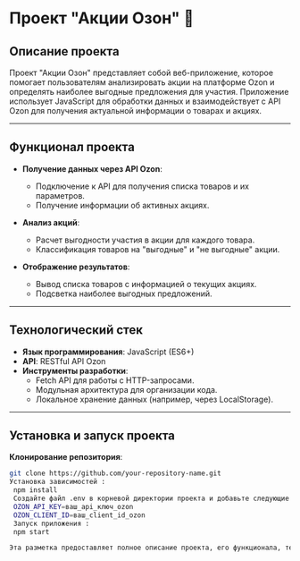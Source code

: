 # Проект "Акции Озон" 🛒

## Описание проекта

Проект "Акции Озон" представляет собой веб-приложение, которое помогает пользователям анализировать акции на платформе Ozon и определять наиболее выгодные предложения для участия. Приложение использует JavaScript для обработки данных и взаимодействует с API Ozon для получения актуальной информации о товарах и акциях.

---

## Функционал проекта

- **Получение данных через API Ozon**:
  - Подключение к API для получения списка товаров и их параметров.
  - Получение информации об активных акциях.

- **Анализ акций**:
  - Расчет выгодности участия в акции для каждого товара.
  - Классификация товаров на "выгодные" и "не выгодные" акции.

- **Отображение результатов**:
  - Вывод списка товаров с информацией о текущих акциях.
  - Подсветка наиболее выгодных предложений.

---

## Технологический стек

- **Язык программирования**: JavaScript (ES6+)
- **API**: RESTful API Ozon
- **Инструменты разработки**:
  - Fetch API для работы с HTTP-запросами.
  - Модульная архитектура для организации кода.
  - Локальное хранение данных (например, через LocalStorage).

---

## Установка и запуск проекта
 **Клонирование репозитория**:
   ```bash
   git clone https://github.com/your-repository-name.git
   Установка зависимостей :
    npm install
    Создайте файл .env в корневой директории проекта и добавьте следующие переменные: 
    OZON_API_KEY=ваш_api_ключ_ozon
    OZON_CLIENT_ID=ваш_client_id_ozon
    Запуск приложения : 
    npm start

Эта разметка предоставляет полное описание проекта, его функционала, технического стека, примеры кода и инструкции по установке. Вы можете адаптировать её под свои потребности!